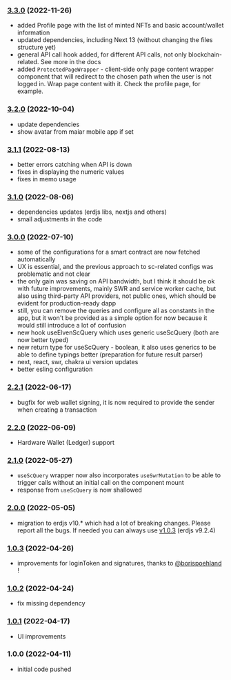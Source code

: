 ### [3.3.0](https://github.com/ElvenTools/elven-tools-dapp/releases/tag/v3.3.0) (2022-11-26)
- added Profile page with the list of minted NFTs and basic account/wallet information
- updated dependencies, including Next 13 (without changing the files structure yet)
- general API call hook added, for different API calls, not only blockchain-related. See more in the docs
- added `ProtectedPageWrapper` - client-side only page content wrapper component that will redirect to the chosen path when the user is not logged in. Wrap page content with it. Check the profile page, for example.

### [3.2.0](https://github.com/ElvenTools/elven-tools-dapp/releases/tag/v3.2.0) (2022-10-04)
- update dependencies
- show avatar from maiar mobile app if set

### [3.1.1](https://github.com/ElvenTools/elven-tools-dapp/releases/tag/v3.1.1) (2022-08-13)
- better errors catching when API is down
- fixes in displaying the numeric values
- fixes in memo usage

### [3.1.0](https://github.com/ElvenTools/elven-tools-dapp/releases/tag/v3.1.0) (2022-08-06)
- dependencies updates (erdjs libs, nextjs and others)
- small adjustments in the code

### [3.0.0](https://github.com/ElvenTools/elven-tools-dapp/releases/tag/v3.0.0) (2022-07-10)
- some of the configurations for a smart contract are now fetched automatically
- UX is essential, and the previous approach to sc-related configs was problematic and not clear
- the only gain was saving on API bandwidth, but I think it should be ok with future improvements, mainly SWR and service worker cache, but also using third-party API providers, not public ones, which should be evident for production-ready dapp
- still, you can remove the queries and configure all as constants in the app, but it won't be provided as a simple option for now because it would still introduce a lot of confusion
- new hook useElvenScQuery which uses generic useScQuery (both are now better typed)
- new return type for useScQuery - boolean, it also uses generics to be able to define typings better (preparation for future result parser)
- next, react, swr, chakra ui version updates
- better esling configuration

### [2.2.1](https://github.com/ElvenTools/elven-tools-dapp/releases/tag/v2.2.1) (2022-06-17)
- bugfix for web wallet signing, it is now required to provide the sender when creating a transaction

### [2.2.0](https://github.com/ElvenTools/elven-tools-dapp/releases/tag/v2.2.0) (2022-06-09)
- Hardware Wallet (Ledger) support

### [2.1.0](https://github.com/ElvenTools/elven-tools-dapp/releases/tag/v2.1.0) (2022-05-27)
- `useScQuery` wrapper now also incorporates `useSwrMutation` to be able to trigger calls without an initial call on the component mount
- response from `useScQuery` is now shallowed

### [2.0.0](https://github.com/ElvenTools/elven-tools-dapp/releases/tag/v2.0.0) (2022-05-05)
- migration to erdjs v10.* which had a lot of breaking changes. Please report all the bugs. If needed you can always use [v1.0.3](https://github.com/ElvenTools/elven-tools-dapp/releases/tag/v1.0.3) (erdjs v9.2.4)

### [1.0.3](https://github.com/ElvenTools/elven-tools-dapp/releases/tag/v1.0.3) (2022-04-26)
- improvements for loginToken and signatures, thanks to [@borispoehland](https://github.com/borispoehland) !

### [1.0.2](https://github.com/ElvenTools/elven-tools-dapp/releases/tag/v1.0.2) (2022-04-24)
- fix missing dependency

### [1.0.1](https://github.com/ElvenTools/elven-tools-dapp/releases/tag/v1.0.1) (2022-04-17)
- UI improvements

### 1.0.0 (2022-04-11)
- initial code pushed
